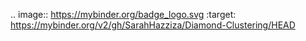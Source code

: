 .. image:: https://mybinder.org/badge_logo.svg
 :target: https://mybinder.org/v2/gh/SarahHazziza/Diamond-Clustering/HEAD
